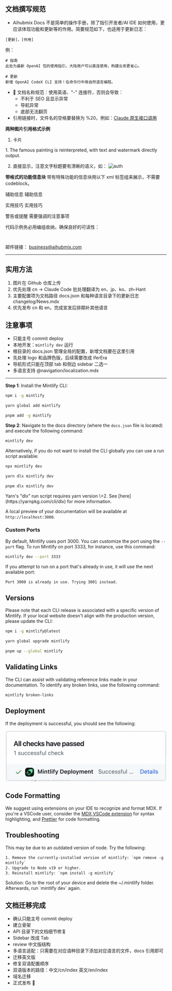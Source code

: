## 文档撰写规范
- Aihubmix Docs 不是简单的操作手册，除了指引开发者/AI IDE 如何使用，更应该体现功能和更新等的作用。简要规范如下，也适用于更新日志：
```
[更新]，[作用]
```
例：  
```
# 指南
此处为最新 OpenAI 包的使用指引，大陆用户可以直连使用，构建业务更省心。

# 更新
新增 OpenAI CodeX CLI 支持！在命令行中用自然语言编程。
```
- 📍 文档名称规范：使用英语、"-" 连接符，否则会导致：
  - 不利于 SEO 且显示异常
  - 导航异常
  - 底部无法翻页
- 引用链接时，文件名的空格要替换为 %20，例如：[Claude 原生接口调用](/api/Claude%20原生接口调用)

**两种图片引用格式示例**
1. 卡片
<Card title="Girl with a Pearl Earring" img="/media/en/Girl-with-a-Pearl-Earring.PNG">
  1. The famous painting is reinterpreted, with text and watermark directly output.
</Card>

2. 直接显示，注意文字标题要有清晰的语义，如：
![auth](../../public/cn/claude-auth.png)

**带格式的功能信息块**
带有特殊功能的信息块用以下 xml 标签组来展示，不需要 codeblock。

辅助信息
<Info>
  辅助信息
</Info>

实用技巧
<Tip>
  实用技巧
</Tip>

警告或提醒
<Warning>
  需要强调的注意事项
</Warning>

代码示例务必用编组收纳，确保良好的可读性：

<CodeGroup>

```shell 清晰的名称
```

```py 清晰的名称
```

</CodeGroup>

邮件链接：
[business@aihubmix.com](mailto:business@aihubmix.com)

---

## 实用方法
1. 图片在 Github 仓库上传
2. 优先处理 cn → Claude Code 批处理翻译为 en、jp、ko、zh-Hant
3. 主要配置项为文档路径 docs.json 和每种语言目录下的更新日志 changelog/News.mdx
4. 优先发布 cn 和 en，完成宣发后排期补其他语言

## 注意事项
- 只能主号 commit deploy
- 本地开发：`mintlify dev` 运行
- 根目录的 docs.json 管理全局的配置，新增文档要在这里引用
- 先处理 logo 和品牌色版，后续需要改成 iferEra
- 导航形式只能在顶部 tab 和侧边 sidebar 二选一
- 多语言支持 @navigation/localization.mdx

---

**Step 1**: Install the Mintlify CLI:

<CodeGroup>

```bash npm
npm i -g mintlify
```


```bash yarn
yarn global add mintlify
```


```bash pnpm
pnpm add -g mintlify
```

</CodeGroup>

**Step 2**: Navigate to the docs directory (where the `docs.json` file is located) and execute the following command:

```bash
mintlify dev
```

Alternatively, if you do not want to install the CLI globally you can use a run script available:

<CodeGroup>

```bash npm
npx mintlify dev
```


```bash yarn
yarn dlx mintlify dev
```


```bash pnpm
pnpm dlx mintlify dev
```

</CodeGroup>

<Warning>
  Yarn's "dlx" run script requires yarn version \>2. See [here](https://yarnpkg.com/cli/dlx) for more information.
</Warning>

A local preview of your documentation will be available at `http://localhost:3000`.

### Custom Ports

By default, Mintlify uses port 3000. You can customize the port using the `--port` flag. To run Mintlify on port 3333, for instance, use this command:

```bash
mintlify dev --port 3333
```

If you attempt to run on a port that's already in use, it will use the next available port:

```md
Port 3000 is already in use. Trying 3001 instead.
```

## Versions

Please note that each CLI release is associated with a specific version of Mintlify. If your local website doesn't align with the production version, please update the CLI:

<CodeGroup>

```bash npm
npm i -g mintlify@latest
```


```bash yarn
yarn global upgrade mintlify
```


```bash pnpm
pnpm up --global mintlify
```

</CodeGroup>

## Validating Links

The CLI can assist with validating reference links made in your documentation. To identify any broken links, use the following command:

```bash
mintlify broken-links
```

## Deployment

If the deployment is successful, you should see the following:

![You Did it](/images/deployment/checks-passed.png)

## Code Formatting

We suggest using extensions on your IDE to recognize and format MDX. If you're a VSCode user, consider the [MDX VSCode extension](https://marketplace.visualstudio.com/items?itemName=unifiedjs.vscode-mdx) for syntax highlighting, and [Prettier](https://marketplace.visualstudio.com/items?itemName=esbenp.prettier-vscode) for code formatting.

## Troubleshooting

<AccordionGroup>
  <Accordion title='Error: Could not load the "sharp" module using the darwin-arm64 runtime'>
    This may be due to an outdated version of node. Try the following:

    1. Remove the currently-installed version of mintlify: `npm remove -g mintlify`
    2. Upgrade to Node v19 or higher.
    3. Reinstall mintlify: `npm install -g mintlify`
  </Accordion>
  <Accordion title="Issue: Encountering an unknown error">
    Solution: Go to the root of your device and delete the ~/.mintlify folder. Afterwards, run `mintlify dev` again.
  </Accordion>
</AccordionGroup>

## 文档迁移完成

- 确认只能主号 commit deploy
- 建立骨架
- API 目录下的文档细节修复
- Sidebar 改成 Tab
- review 中文版结构
- 多语言适配：只需要在对应语种目录下添加对应语言的文件，docs 引用即可
- 迁移英文版
- 修复双语配置顺序
- 双语版本的路径：中文/cn/index 英文/en/index
- 域名迁移
- 正式发布 🎉